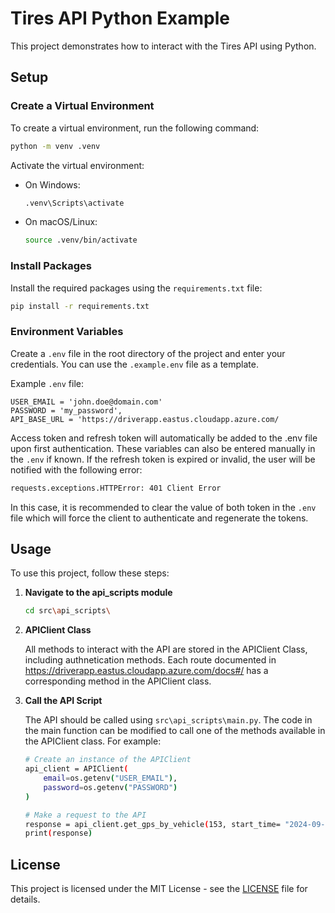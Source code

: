 # Tires API Python Example

This project demonstrates how to interact with the Tires API using Python.

## Setup

### Create a Virtual Environment

To create a virtual environment, run the following command:

```bash
python -m venv .venv
```

Activate the virtual environment:

- On Windows:
    ```bash
    .venv\Scripts\activate
    ```
- On macOS/Linux:
    ```bash
    source .venv/bin/activate
    ```

### Install Packages

Install the required packages using the `requirements.txt` file:

```bash
pip install -r requirements.txt
```

### Environment Variables

Create a `.env` file in the root directory of the project and enter your credentials. You can use the `.example.env` file as a template.

Example `.env` file:

```
USER_EMAIL = 'john.doe@domain.com'
PASSWORD = 'my_password',
API_BASE_URL = 'https://driverapp.eastus.cloudapp.azure.com/
```

Access token and refresh token will automatically be added to the .env file upon first authentication.
These variables can also be entered manually in the `.env` if known. If the refresh token is expired or invalid,
the user will be notified with the following error:

```bash
requests.exceptions.HTTPError: 401 Client Error
```

In this case, it is recommended to clear the value of both token in the `.env` file which will force the
client to authenticate and regenerate the tokens.

## Usage

To use this project, follow these steps:

1. **Navigate to the api_scripts module**
    ```bash
    cd src\api_scripts\
    ```

2. **APIClient Class**

    All methods to interact with the API are stored in the APIClient Class, including authnetication methods.
    Each route documented in https://driverapp.eastus.cloudapp.azure.com/docs#/ has a corresponding method in the
    APIClient class.

3. **Call the API Script**

    The API should be called using `src\api_scripts\main.py`. The code in the main function can be modified to 
    call one of the methods available in the APIClient class. For example:

    ```bash
    # Create an instance of the APIClient
    api_client = APIClient(
        email=os.getenv("USER_EMAIL"),
        password=os.getenv("PASSWORD")
    )
    
    # Make a request to the API
    response = api_client.get_gps_by_vehicle(153, start_time= "2024-09-10T15:30:00", end_time= "2024-09-10T15:40:00", undersampling_factor=1)
    print(response)
    ```

## License

This project is licensed under the MIT License - see the [LICENSE](./LICENSE) file for details.
